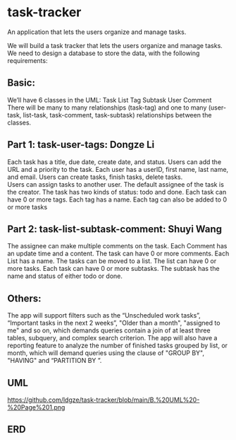 # task-tracker
An application that lets the users organize and manage tasks. 


We will build a task tracker that lets the users organize and manage tasks. We need to design a database to store the data, with the following requirements:

## Basic:
We’ll have 6 classes in the UML:
Task
List
Tag
Subtask
User
Comment
There will be many to many relationships (task-tag) and one to many (user- task, list-task, task-comment, task-subtask) relationships between the classes.

## Part 1: task-user-tags: Dongze Li
Each task has a title, due date, create date, and status. Users can add the URL and a priority to the task. 
Each user has a userID, first name, last name, and email. Users can create tasks, finish tasks, delete tasks.  
Users can assign tasks to another user. The default assignee of the task is the creator.
The task has two kinds of status: todo and done. 
Each task can have 0 or more tags. Each tag has a name. Each tag can also be added to 0 or more tasks
## Part 2: task-list-subtask-comment: Shuyi Wang
The assignee can make multiple comments on the task.
Each Comment has an update time and a content. The task can have 0 or more comments.
Each List has a name. The tasks can be moved to a list. The list can have 0 or more tasks.
Each task can have 0 or more subtasks. The subtask has the name and status of either todo or done.
## Others:
The app will support filters such as the “Unscheduled work tasks”, “Important tasks in the next 2 weeks”, "Older than a month", "assigned to me" and so on, which demands queries contain a join of at least three tables, subquery, and complex search criterion.
The app will also have a reporting feature to analyze the number of finished tasks grouped by list, or month, which will demand queries using the clause of "GROUP BY", "HAVING" and “PARTITION BY ”.

## UML
https://github.com/ldgze/task-tracker/blob/main/B.%20UML%20-%20Page%201.png


## ERD
